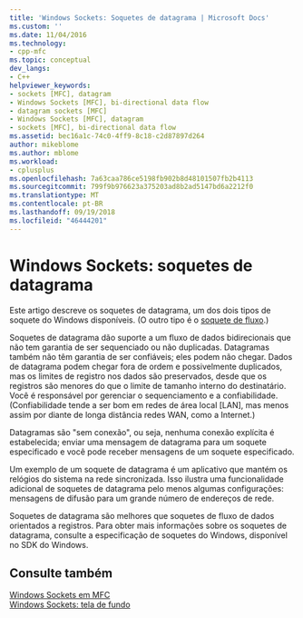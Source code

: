 ```yaml
---
title: 'Windows Sockets: Soquetes de datagrama | Microsoft Docs'
ms.custom: ''
ms.date: 11/04/2016
ms.technology:
- cpp-mfc
ms.topic: conceptual
dev_langs:
- C++
helpviewer_keywords:
- sockets [MFC], datagram
- Windows Sockets [MFC], bi-directional data flow
- datagram sockets [MFC]
- Windows Sockets [MFC], datagram
- sockets [MFC], bi-directional data flow
ms.assetid: bec16a1c-74c0-4ff9-8c18-c2d87897d264
author: mikeblome
ms.author: mblome
ms.workload:
- cplusplus
ms.openlocfilehash: 7a63caa786ce5198fb902b8d48101507fb2b4113
ms.sourcegitcommit: 799f9b976623a375203ad8b2ad5147bd6a2212f0
ms.translationtype: MT
ms.contentlocale: pt-BR
ms.lasthandoff: 09/19/2018
ms.locfileid: "46444201"
---
```

# <a name="windows-sockets-datagram-sockets"></a>Windows Sockets: soquetes de datagrama

Este artigo descreve os soquetes de datagrama, um dos dois tipos de soquete do Windows disponíveis. (O outro tipo é o [soquete de fluxo](../mfc/windows-sockets-stream-sockets.md).)

Soquetes de datagrama dão suporte a um fluxo de dados bidirecionais que não tem garantia de ser sequenciado ou não duplicadas. Datagramas também não têm garantia de ser confiáveis; eles podem não chegar. Dados de datagrama podem chegar fora de ordem e possivelmente duplicados, mas os limites de registro nos dados são preservados, desde que os registros são menores do que o limite de tamanho interno do destinatário. Você é responsável por gerenciar o sequenciamento e a confiabilidade. (Confiabilidade tende a ser bom em redes de área local [LAN], mas menos assim por diante de longa distância redes WAN, como a Internet.)

Datagramas são "sem conexão", ou seja, nenhuma conexão explícita é estabelecida; enviar uma mensagem de datagrama para um soquete especificado e você pode receber mensagens de um soquete especificado.

Um exemplo de um soquete de datagrama é um aplicativo que mantém os relógios do sistema na rede sincronizada. Isso ilustra uma funcionalidade adicional de soquetes de datagrama pelo menos algumas configurações: mensagens de difusão para um grande número de endereços de rede.

Soquetes de datagrama são melhores que soquetes de fluxo de dados orientados a registros. Para obter mais informações sobre os soquetes de datagrama, consulte a especificação de soquetes do Windows, disponível no SDK do Windows.

## <a name="see-also"></a>Consulte também

[Windows Sockets em MFC](../mfc/windows-sockets-in-mfc.md)<br/>
[Windows Sockets: tela de fundo](../mfc/windows-sockets-background.md)

